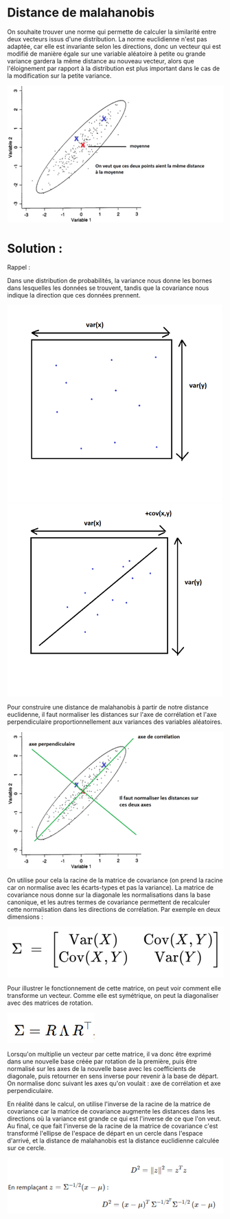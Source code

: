# Distance de malahanobis

On souhaite trouver une norme qui permette de calculer la similarité entre deux vecteurs issus d'une distribution.
La norme euclidienne n'est pas adaptée, car elle est invariante selon les directions, donc un vecteur qui est modifié de manière égale
sur une variable aléatoire à petite ou grande variance gardera la même distance au nouveau vecteur, alors que l'éloignement par rapport 
à la distribution est plus important dans le cas de la modification sur la petite variance.

![mahalanobis3.png](mahalanobis3.png)



# Solution :

Rappel : 

Dans une distribution de probabilités, la variance nous donne les bornes dans lesquelles les données se trouvent,
tandis que la covariance nous indique la direction que ces données prennent.

<p float="left">
  <img src="variance.PNG" width="500" />
  <img src="covariance.PNG" width="500" />
</p>


Pour construire une distance de malahanobis à partir de notre distance euclidenne, il faut normaliser les distances sur 
l'axe de corrélation et l'axe perpendiculaire proportionnellement aux variances des variables aléatoires. 

![mahalanobis4.png](mahalanobis4.png)

On utilise pour cela la 
racine de la matrice de covariance (on prend la racine car on normalise avec les écarts-types et pas la variance). 
La matrice de covariance nous donne sur la diagonale les normalisations dans 
la base canonique, et les autres termes de covariance permettent de recalculer cette normalisation dans les
directions de corrélation. Par exemple en deux dimensions :

![matricedecovariance.PNG](matricedecovariance.PNG)

Pour illustrer le fonctionnement de cette matrice, on peut voir comment elle transforme un vecteur. Comme elle est
symétrique, on peut la diagonaliser avec des matrices de rotation. 

![diagonalisation.PNG](diagonalisation.PNG)

Lorsqu'on multiplie un vecteur par cette matrice,
il va donc être exprimé dans une nouvelle base créée par rotation de la première, puis être normalisé sur les 
axes de la nouvelle base avec les coefficients de diagonale, puis retourner en sens inverse pour revenir à la base
de départ. On normalise donc suivant les axes qu'on voulait : axe de corrélation et axe perpendiculaire.

En réalité dans le calcul, on utilise l'inverse de la racine de la  matrice de covariance car 
la matrice de covariance augmente les distances dans les directions où la variance est grande ce qui est l'inverse 
de ce que l'on veut. Au final,
ce que fait l'inverse de la racine de la  matrice de covariance c'est transformé l'ellipse de l'espace de départ en 
un cercle
dans l'espace d'arrivé, et la distance de malahanobis est la distance euclidienne calculée sur ce cercle.

![distanceeuclidienne.PNG](distanceeuclidienne.PNG)
